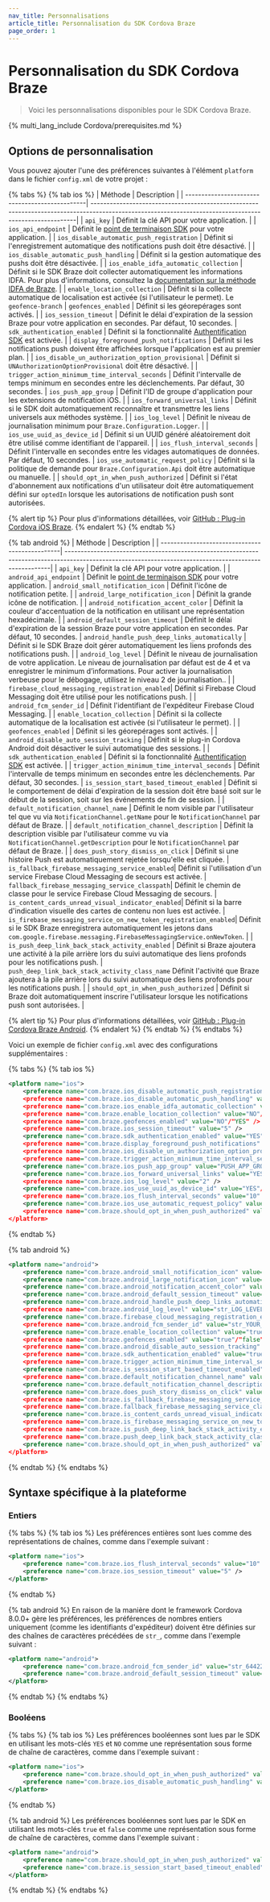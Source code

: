 ```yaml
---
nav_title: Personnalisations
article_title: Personnalisation du SDK Cordova Braze
page_order: 1
---
```


# Personnalisation du SDK Cordova Braze

> Voici les personnalisations disponibles pour le SDK Cordova Braze.

{% multi_lang_include Cordova/prerequisites.md %}

## Options de personnalisation

Vous pouvez ajouter l'une des préférences suivantes à l'élément `platform` dans le fichier `config.xml` de votre projet :

{% tabs %}
{% tab ios %}
| Méthode                                         | Description                                                                                                                                            |
| -----------------------------------------------| -------------------------------------------------------------------------------------------------------------------------------------------------------|
| `api_key`                                      | Définit la clé API pour votre application. |
| `ios_api_endpoint`                             | Définit le [point de terminaison SDK]({{site.baseurl}}/api/basics/#endpoints) pour votre application. |
| `ios_disable_automatic_push_registration`      | Définit si l'enregistrement automatique des notifications push doit être désactivé. |
| `ios_disable_automatic_push_handling`          | Définit si la gestion automatique des pushs doit être désactivée. |
| `ios_enable_idfa_automatic_collection`         | Définit si le SDK Braze doit collecter automatiquement les informations IDFA. Pour plus d'informations, consultez la [documentation sur la méthode IDFA de Braze](https://braze-inc.github.io/braze-swift-sdk/documentation/brazekit/braze/set(identifierforadvertiser:)/). |
| `enable_location_collection`                   | Définit si la collecte automatique de localisation est activée (si l'utilisateur le permet). Le `geofence-branch`
| `geofences_enabled`                            | Définit si les géorepérages sont activés. |
| `ios_session_timeout`                          | Définit le délai d'expiration de la session Braze pour votre application en secondes. Par défaut, 10 secondes.
| `sdk_authentication_enabled`                   | Définit si la fonctionnalité [Authentification SDK](https://www.braze.com/docs/developer_guide/platform_wide/sdk_authentication#sdk-authentication) est activée. |
| `display_foreground_push_notifications`        | Définit si les notifications push doivent être affichées lorsque l'application est au premier plan. |
| `ios_disable_un_authorization_option_provisional` | Définit si `UNAuthorizationOptionProvisional` doit être désactivé. |
| `trigger_action_minimum_time_interval_seconds` | Définit l'intervalle de temps minimum en secondes entre les déclenchements. Par défaut, 30 secondes.
| `ios_push_app_group` | Définit l'ID de groupe d'application pour les extensions de notification iOS. |
| `ios_forward_universal_links` | Définit si le SDK doit automatiquement reconnaître et transmettre les liens universels aux méthodes système. |
| `ios_log_level` | Définit le niveau de journalisation minimum pour `Braze.Configuration.Logger`. |
| `ios_use_uuid_as_device_id` | Définit si un UUID généré aléatoirement doit être utilisé comme identifiant de l'appareil. |
| `ios_flush_interval_seconds` | Définit l'intervalle en secondes entre les vidages automatiques de données. Par défaut, 10 secondes.
| `ios_use_automatic_request_policy` | Définit si la politique de demande pour `Braze.Configuration.Api` doit être automatique ou manuelle. |
| `should_opt_in_when_push_authorized` | Définit si l'état d'abonnement aux notifications d'un utilisateur doit être automatiquement défini sur `optedIn` lorsque les autorisations de notification push sont autorisées.

{% alert tip %}
Pour plus d'informations détaillées, voir [GitHub : Plug-in Cordova iOS Braze](https://github.com/braze-inc/braze-cordova-sdk/blob/master/src/ios/BrazePlugin.m).
{% endalert %}
{% endtab %}

{% tab android %}
| Méthode                                         | Description                                                                                                                                            |
| -----------------------------------------------| -------------------------------------------------------------------------------------------------------------------------------------------------------|
| `api_key`                                      | Définit la clé API pour votre application. |
| `android_api_endpoint`                         | Définit le [point de terminaison SDK]({{site.baseurl}}/api/basics/#endpoints) pour votre application.
| `android_small_notification_icon`              | Définit l'icône de notification petite. |
| `android_large_notification_icon`              | Définit la grande icône de notification. |
| `android_notification_accent_color`            | Définit la couleur d'accentuation de la notification en utilisant une représentation hexadécimale. |
| `android_default_session_timeout`              | Définit le délai d'expiration de la session Braze pour votre application en secondes. Par défaut, 10 secondes.
| `android_handle_push_deep_links_automatically` | Définit si le SDK Braze doit gérer automatiquement les liens profonds des notifications push. |
| `android_log_level`                            | Définit le niveau de journalisation de votre application. Le niveau de journalisation par défaut est de 4 et va enregistrer le minimum d’informations. Pour activer la journalisation verbeuse pour le débogage, utilisez le niveau 2 de journalisation.. |
| `firebase_cloud_messaging_registration_enabled`| Définit si Firebase Cloud Messaging doit être utilisé pour les notifications push. |
| `android_fcm_sender_id`                        | Définit l'identifiant de l'expéditeur Firebase Cloud Messaging. |
| `enable_location_collection`                   | Définit si la collecte automatique de la localisation est activée (si l'utilisateur le permet). |
| `geofences_enabled`                            | Définit si les géorepérages sont activés. |
| `android_disable_auto_session_tracking`        | Définit si le plug-in Cordova Android doit désactiver le suivi automatique des sessions. |
| `sdk_authentication_enabled`                   | Définit si la fonctionnalité [Authentification SDK](https://www.braze.com/docs/developer_guide/platform_wide/sdk_authentication#sdk-authentication) est activée. |
| `trigger_action_minimum_time_interval_seconds` | Définit l'intervalle de temps minimum en secondes entre les déclenchements. Par défaut, 30 secondes.
| `is_session_start_based_timeout_enabled`       | Définit si le comportement de délai d'expiration de la session doit être basé soit sur le début de la session, soit sur les événements de fin de session. |
| `default_notification_channel_name`            | Définit le nom visible par l'utilisateur tel que vu via `NotificationChannel.getName` pour le `NotificationChannel` par défaut de Braze. |
| `default_notification_channel_description`     | Définit la description visible par l'utilisateur comme vu via `NotificationChannel.getDescription` pour le `NotificationChannel` par défaut de Braze. |
| `does_push_story_dismiss_on_click`             | Définit si une histoire Push est automatiquement rejetée lorsqu'elle est cliquée. |
`is_fallback_firebase_messaging_service_enabled`| Définit si l'utilisation d'un service Firebase Cloud Messaging de secours est activée. |
`fallback_firebase_messaging_service_classpath`| Définit le chemin de classe pour le service Firebase Cloud Messaging de secours. |
`is_content_cards_unread_visual_indicator_enabled`| Définit si la barre d'indication visuelle des cartes de contenu non lues est activée. |
`is_firebase_messaging_service_on_new_token_registration_enabled`| Définit si le SDK Braze enregistrera automatiquement les jetons dans `com.google.firebase.messaging.FirebaseMessagingService.onNewToken`. |
| `is_push_deep_link_back_stack_activity_enabled` | Définit si Braze ajoutera une activité à la pile arrière lors du suivi automatique des liens profonds pour les notifications push. |
`push_deep_link_back_stack_activity_class_name` Définit l'activité que Braze ajoutera à la pile arrière lors du suivi automatique des liens profonds pour les notifications push. |
| `should_opt_in_when_push_authorized` | Définit si Braze doit automatiquement inscrire l'utilisateur lorsque les notifications push sont autorisées. |

{% alert tip %}
Pour plus d'informations détaillées, voir [GitHub : Plug-in Cordova Braze Android](https://github.com/braze-inc/braze-cordova-sdk/blob/master/src/android/BrazePlugin.kt).
{% endalert %}
{% endtab %}
{% endtabs %}

Voici un exemple de fichier `config.xml` avec des configurations supplémentaires :

{% tabs %}
{% tab ios %}
```xml
<platform name="ios">
    <preference name="com.braze.ios_disable_automatic_push_registration" value="NO"/"YES" />
    <preference name="com.braze.ios_disable_automatic_push_handling" value="NO"/"YES" />
    <preference name="com.braze.ios_enable_idfa_automatic_collection" value="YES"/"NO" />
    <preference name="com.braze.enable_location_collection" value="NO"/"YES" />
    <preference name="com.braze.geofences_enabled" value="NO"/"YES" />
    <preference name="com.braze.ios_session_timeout" value="5" />
    <preference name="com.braze.sdk_authentication_enabled" value="YES"/"NO" />
    <preference name="com.braze.display_foreground_push_notifications" value="YES"/"NO" />
    <preference name="com.braze.ios_disable_un_authorization_option_provisional" value="NO"/"YES" />
    <preference name="com.braze.trigger_action_minimum_time_interval_seconds" value="30" />
    <preference name="com.braze.ios_push_app_group" value="PUSH_APP_GROUP_ID" />
    <preference name="com.braze.ios_forward_universal_links" value="YES"/"NO" />
    <preference name="com.braze.ios_log_level" value="2" />
    <preference name="com.braze.ios_use_uuid_as_device_id" value="YES"/"NO" />
    <preference name="com.braze.ios_flush_interval_seconds" value="10" />
    <preference name="com.braze.ios_use_automatic_request_policy" value="YES"/"NO" />
    <preference name="com.braze.should_opt_in_when_push_authorized" value="YES"/"NO" />
</platform>
```
{% endtab %}

{% tab android %}
```xml
<platform name="android">
    <preference name="com.braze.android_small_notification_icon" value="RESOURCE_ENTRY_NAME_FOR_ICON_DRAWABLE" />
    <preference name="com.braze.android_large_notification_icon" value="RESOURCE_ENTRY_NAME_FOR_ICON_DRAWABLE" />
    <preference name="com.braze.android_notification_accent_color" value="str_ACCENT_COLOR_INTEGER" />
    <preference name="com.braze.android_default_session_timeout" value="str_SESSION_TIMEOUT_INTEGER" />
    <preference name="com.braze.android_handle_push_deep_links_automatically" value="true"/"false" />
    <preference name="com.braze.android_log_level" value="str_LOG_LEVEL_INTEGER" />
    <preference name="com.braze.firebase_cloud_messaging_registration_enabled" value="true"/"false" />
    <preference name="com.braze.android_fcm_sender_id" value="str_YOUR_FCM_SENDER_ID" />
    <preference name="com.braze.enable_location_collection" value="true"/"false" />
    <preference name="com.braze.geofences_enabled" value="true"/"false" />
    <preference name="com.braze.android_disable_auto_session_tracking" value="true"/"false" />
    <preference name="com.braze.sdk_authentication_enabled" value="true"/"false" />
    <preference name="com.braze.trigger_action_minimum_time_interval_seconds" value="str_MINIMUM_INTERVAL_INTEGER" />
    <preference name="com.braze.is_session_start_based_timeout_enabled" value="false"/"true" />
    <preference name="com.braze.default_notification_channel_name" value="DEFAULT_NAME" />
    <preference name="com.braze.default_notification_channel_description" value="DEFAULT_DESCRIPTION" />
    <preference name="com.braze.does_push_story_dismiss_on_click" value="true"/"false" />
    <preference name="com.braze.is_fallback_firebase_messaging_service_enabled" value="true"/"false" />
    <preference name="com.braze.fallback_firebase_messaging_service_classpath" value="FALLBACK_FIREBASE_MESSAGING_CLASSPATH" />
    <preference name="com.braze.is_content_cards_unread_visual_indicator_enabled" value="true"/"false" />
    <preference name="com.braze.is_firebase_messaging_service_on_new_token_registration_enabled" value="true"/"false" />
    <preference name="com.braze.is_push_deep_link_back_stack_activity_enabled" value="true"/"false" />
    <preference name="com.braze.push_deep_link_back_stack_activity_class_name" value="DEEPLINK_BACKSTACK_ACTIVITY_CLASS_NAME" />
    <preference name="com.braze.should_opt_in_when_push_authorized" value="true"/"false" />
</platform>
```
{% endtab %}
{% endtabs %}

## Syntaxe spécifique à la plateforme

### Entiers

{% tabs %}
{% tab ios %}
Les préférences entières sont lues comme des représentations de chaînes, comme dans l'exemple suivant :

```xml
<platform name="ios">
    <preference name="com.braze.ios_flush_interval_seconds" value="10" />
    <preference name="com.braze.ios_session_timeout" value="5" />
</platform>
```
{% endtab %}

{% tab android %}
En raison de la manière dont le framework Cordova 8.0.0+ gère les préférences, les préférences de nombres entiers uniquement (comme les identifiants d'expéditeur) doivent être définies sur des chaînes de caractères précédées de `str_`, comme dans l'exemple suivant :

```xml
<platform name="android">
    <preference name="com.braze.android_fcm_sender_id" value="str_64422926741" />
    <preference name="com.braze.android_default_session_timeout" value="str_10" />
</platform>
```
{% endtab %}
{% endtabs %}

### Booléens

{% tabs %}
{% tab ios %}
Les préférences booléennes sont lues par le SDK en utilisant les mots-clés `YES` et `NO` comme une représentation sous forme de chaîne de caractères, comme dans l'exemple suivant :

```xml
<platform name="ios">
    <preference name="com.braze.should_opt_in_when_push_authorized" value="YES" />
    <preference name="com.braze.ios_disable_automatic_push_handling" value="NO" />
</platform>
```
{% endtab %}

{% tab android %}
Les préférences booléennes sont lues par le SDK en utilisant les mots-clés `true` et `false` comme une représentation sous forme de chaîne de caractères, comme dans l'exemple suivant :

```xml
<platform name="android">
    <preference name="com.braze.should_opt_in_when_push_authorized" value="true" />
    <preference name="com.braze.is_session_start_based_timeout_enabled" value="false" />
</platform>
```
{% endtab %}
{% endtabs %}
